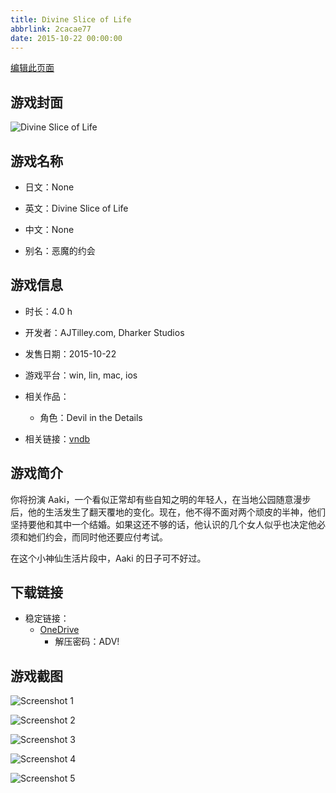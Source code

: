 ```yaml
---
title: Divine Slice of Life
abbrlink: 2cacae77
date: 2015-10-22 00:00:00
---
```

[编辑此页面](https://github.com/ACG-3/ADV3-source/blob/main/source/_posts/games/Divine%20Slice%20of%20Life.md)

## 游戏封面

![Divine Slice of Life](https://pan.timero.xyz/d/onedrive/img_lib_001/Divine%20Slice%20of%20Life_cover.avif)


## 游戏名称

- 日文：None
- 英文：Divine Slice of Life
- 中文：None

- 别名：恶魔的约会


## 游戏信息

- 时长：4.0 h
- 开发者：AJTilley.com, Dharker Studios
- 发售日期：2015-10-22
- 游戏平台：win, lin, mac, ios
- 相关作品：
   - 角色：Devil in the Details

- 相关链接：[vndb](https://vndb.org/v18433)


## 游戏简介

你将扮演 Aaki，一个看似正常却有些自知之明的年轻人，在当地公园随意漫步后，他的生活发生了翻天覆地的变化。现在，他不得不面对两个顽皮的半神，他们坚持要他和其中一个结婚。如果这还不够的话，他认识的几个女人似乎也决定他必须和她们约会，而同时他还要应付考试。

在这个小神仙生活片段中，Aaki 的日子可不好过。




## 下载链接

- 稳定链接：
    - [OneDrive](https://pan.timero.xyz/onedrive/adv_lib_001/Divine%20Slice%20of%20Life)
        - 解压密码：ADV!



## 游戏截图


![Screenshot 1](https://pan.timero.xyz/d/onedrive/img_lib_001/Divine%20Slice%20of%20Life_Screenshot_1.avif)

![Screenshot 2](https://pan.timero.xyz/d/onedrive/img_lib_001/Divine%20Slice%20of%20Life_Screenshot_2.avif)

![Screenshot 3](https://pan.timero.xyz/d/onedrive/img_lib_001/Divine%20Slice%20of%20Life_Screenshot_3.avif)

![Screenshot 4](https://pan.timero.xyz/d/onedrive/img_lib_001/Divine%20Slice%20of%20Life_Screenshot_4.avif)

![Screenshot 5](https://pan.timero.xyz/d/onedrive/img_lib_001/Divine%20Slice%20of%20Life_Screenshot_5.avif)

